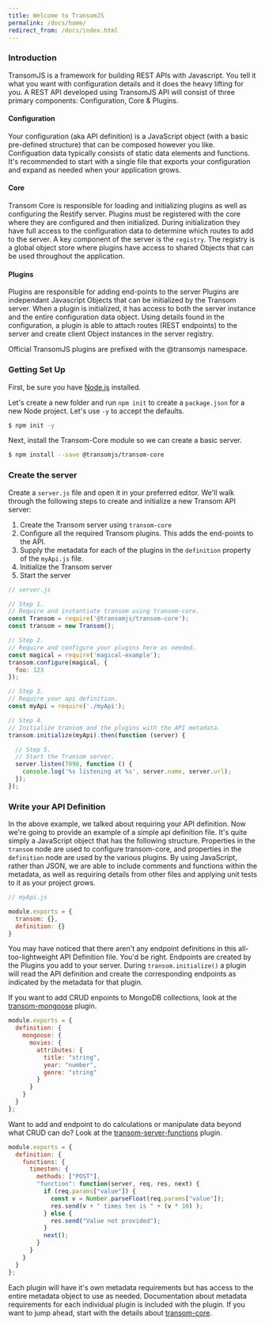 ```yaml
---
title: Welcome to TransomJS
permalink: /docs/home/
redirect_from: /docs/index.html
---
```


### Introduction
TransomJS is a framework for building REST APIs with Javascript. You tell it what you want with configuration details and it does the heavy lifting for you.
A REST API developed using TransomJS API will consist of three primary components: Configuration, Core & Plugins.

#### Configuration
Your configuration (aka API definition) is a JavaScript object (with a basic pre-defined structure) that can be composed however you like. Configuation data typically consists of static data elements and functions. It's recommended to start with a single file that exports your configuration and expand as needed when your application grows.

#### Core
Transom Core is responsible for loading and initializing plugins as well as configuring the Restify server. Plugins must be registered with the core where they are configured and then initialized. During initialization they have full access to the configuration data to determine which routes to add to the server. A key component of the server is the `registry`. The registry is a global object store where plugins have access to shared Objects that can be used throughout the application.

#### Plugins
Plugins are responsible for adding end-points to the server
Plugins are independant Javascript Objects that can be initialized by the Transom server. When a plugin is initialized, it has access to both the server instance and the entire configuration data object. Using details found in the configuration, a plugin is able to attach routes (REST endpoints) to the server and create client Object instances in the server registry.


<div class="alert alert-info" role="alert">
  Official TransomJS plugins are prefixed with the @transomjs namespace.
</div>

### Getting Set Up
First, be sure you have [Node.js](http://nodejs.org/) installed.

Let's create a new folder and run `npm init` to create a `package.json` for a new Node project. Let's use `-y` to accept the defaults.
```bash
$ npm init -y
```
Next, install the Transom-Core module so we can create a basic server.

```bash
$ npm install --save @transomjs/transom-core
```

### Create the server
Create a `server.js` file and open it in your preferred editor.  We'll walk through the following steps to create and initialize a new Transom API server:
1. Create the Transom server using `transom-core`
2. Configure all the required Transom plugins. This adds the end-points to the API.
3. Supply the metadata for each of the plugins in the `definition` property of the `myApi.js` file.
4. Initialize the Transom server
5. Start the server

```javascript
// server.js

// Step 1.
// Require and instantiate transom using transom-core.
const Transom = require('@transomjs/transom-core');
const transom = new Transom();

// Step 2.
// Require and configure your plugins here as needed.
const magical = require('magical-example');
transom.configure(magical, {
  foo: 123
});

// Step 3.
// Require your api definition.
const myApi = require('./myApi');

// Step 4.
// Initialize transom and the plugins with the API metadata.
transom.initialize(myApi).then(function (server) {

  // Step 5.
  // Start the Transom server.
  server.listen(7090, function () {
    console.log('%s listening at %s', server.name, server.url);
  });
});
```

### Write your API Definition
In the above example, we talked about requiring your API definition. Now we're going to provide an example of a simple api definition file. It's quite simply a JavaScript object that has the following structure. Properties in the `transom` node are used to configure transom-core, and properties in the `definition` node are used by the various plugins. By using JavaScript, rather than JSON, we are able to include comments and functions within the metadata, as well as requiring details from other files and applying unit tests to it as your project grows.

```javascript
// myApi.js

module.exports = {
  transom: {},
  definition: {}
}

```
You may have noticed that there aren't any endpoint definitions in this all-too-lightweight API Definition file. You'd be right. Endpoints are created by the Plugins you add to your server. During `transom.initialize()` a plugin will read the API definition and create the corresponding endpoints as indicated by the metadata for that plugin.

If you want to add CRUD enpoints to MongoDB collections, look at the [transom-mongoose](/docs/transom-mongoose/) plugin.  
```javascript
module.exports = {
  definition: {
    mongoose: {
      movies: {
        attributes: {
          title: "string",
          year: "number",
          genre: "string"
        }
      }			
    }
  }
};
```

Want to add and endpoint to do calculations or manipulate data beyond what CRUD can do? Look at the [transom-server-functions](/docs/transom-server-functions/) plugin.
```javascript
module.exports = {
  definition: {
    functions: {
      timesten: {
        methods: ["POST"],
        "function": function(server, req, res, next) {
          if (req.params["value"]) {
            const v = Number.parseFloat(req.params["value"]);
            res.send(v + " times ten is " + (v * 10) );
          } else {
            res.send("Value not provided");
          }
          next();
        } 
      }
    }
  }
};
```
Each plugin will have it's own metadata requirements but has access to the entire metadata object to use as needed. Documentation about metadata requirements for each individual plugin is included with the plugin. If you want to jump ahead, start with the details about [transom-core](/docs/transom-core/).